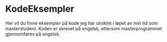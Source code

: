 # KodeEksempler
Her vil du finne eksempler på kode jeg har utviklet i løpet av min tid som masterstudent. Koden er skrevet på engelsk, ettersom masterprogrammet gjennomføres på engelsk.
